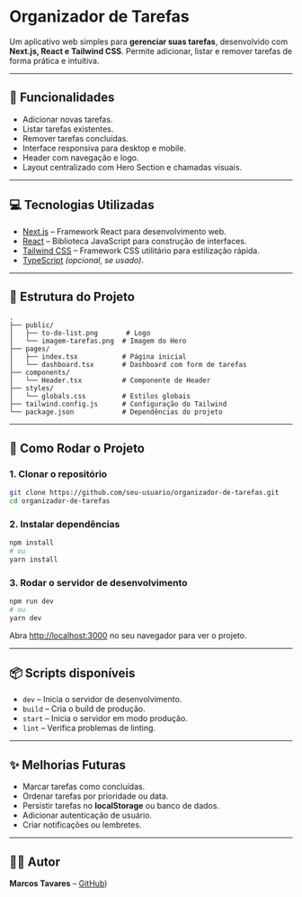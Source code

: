 ﻿# Organizador de Tarefas

Um aplicativo web simples para **gerenciar suas tarefas**, desenvolvido com **Next.js, React e Tailwind CSS**. Permite adicionar, listar e remover tarefas de forma prática e intuitiva.

---

## 📝 Funcionalidades

* Adicionar novas tarefas.
* Listar tarefas existentes.
* Remover tarefas concluídas.
* Interface responsiva para desktop e mobile.
* Header com navegação e logo.
* Layout centralizado com Hero Section e chamadas visuais.

---

## 💻 Tecnologias Utilizadas

* [Next.js](https://nextjs.org/) – Framework React para desenvolvimento web.
* [React](https://reactjs.org/) – Biblioteca JavaScript para construção de interfaces.
* [Tailwind CSS](https://tailwindcss.com/) – Framework CSS utilitário para estilização rápida.
* [TypeScript](https://www.typescriptlang.org/) *(opcional, se usado)*.

---

## 📁 Estrutura do Projeto

```
.
├── public/
│   ├── to-do-list.png       # Logo
│   └── imagem-tarefas.png  # Imagem do Hero
├── pages/
│   ├── index.tsx           # Página inicial
│   └── dashboard.tsx       # Dashboard com form de tarefas
├── components/
│   └── Header.tsx          # Componente de Header
├── styles/
│   └── globals.css         # Estilos globais
├── tailwind.config.js      # Configuração do Tailwind
└── package.json            # Dependências do projeto
```

---

## 🚀 Como Rodar o Projeto

### 1. Clonar o repositório

```bash
git clone https://github.com/seu-usuario/organizador-de-tarefas.git
cd organizador-de-tarefas
```

### 2. Instalar dependências

```bash
npm install
# ou
yarn install
```

### 3. Rodar o servidor de desenvolvimento

```bash
npm run dev
# ou
yarn dev
```

Abra [http://localhost:3000](http://localhost:3000) no seu navegador para ver o projeto.

---

## 📦 Scripts disponíveis

* `dev` – Inicia o servidor de desenvolvimento.
* `build` – Cria o build de produção.
* `start` – Inicia o servidor em modo produção.
* `lint` – Verifica problemas de linting.

---

## ✨ Melhorias Futuras

* Marcar tarefas como concluídas.
* Ordenar tarefas por prioridade ou data.
* Persistir tarefas no **localStorage** ou banco de dados.
* Adicionar autenticação de usuário.
* Criar notificações ou lembretes.

---

## 🧑‍💻 Autor

**Marcos Tavares** – [GitHub](https://github.com/marcosdev82/))

